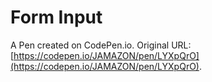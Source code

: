 # Form Input

A Pen created on CodePen.io. Original URL: [https://codepen.io/JAMAZON/pen/LYXpQrO](https://codepen.io/JAMAZON/pen/LYXpQrO).

